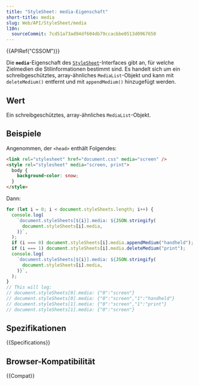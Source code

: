 ```yaml
---
title: "StyleSheet: media-Eigenschaft"
short-title: media
slug: Web/API/StyleSheet/media
l10n:
  sourceCommit: 7cd51a73ad94df604db79ccacbbe0513d0967650
---
```


{{APIRef("CSSOM")}}

Die **`media`**-Eigenschaft des [`StyleSheet`](/de/docs/Web/API/StyleSheet)-Interfaces gibt an, für welche Zielmedien die Stilinformationen bestimmt sind. Es handelt sich um ein schreibgeschütztes, array-ähnliches `MediaList`-Objekt und kann mit `deleteMedium()` entfernt und mit `appendMedium()` hinzugefügt werden.

## Wert

Ein schreibgeschütztes, array-ähnliches `MediaList`-Objekt.

## Beispiele

Angenommen, der `<head>` enthält Folgendes:

```html
<link rel="stylesheet" href="document.css" media="screen" />
<style rel="stylesheet" media="screen, print">
  body {
    background-color: snow;
  }
</style>
```

Dann:

```js
for (let i = 0; i < document.styleSheets.length; i++) {
  console.log(
    `document.styleSheets[${i}].media: ${JSON.stringify(
      document.styleSheets[i].media,
    )}`,
  );
  if (i === 0) document.styleSheets[i].media.appendMedium("handheld");
  if (i === 1) document.styleSheets[i].media.deleteMedium("print");
  console.log(
    `document.styleSheets[${i}].media: ${JSON.stringify(
      document.styleSheets[i].media,
    )}`,
  );
}
// This will log:
// document.styleSheets[0].media: {"0":"screen"}
// document.styleSheets[0].media: {"0":"screen","1":"handheld"}
// document.styleSheets[1].media: {"0":"screen","1":"print"}
// document.styleSheets[1].media: {"0":"screen"}
```

## Spezifikationen

{{Specifications}}

## Browser-Kompatibilität

{{Compat}}
